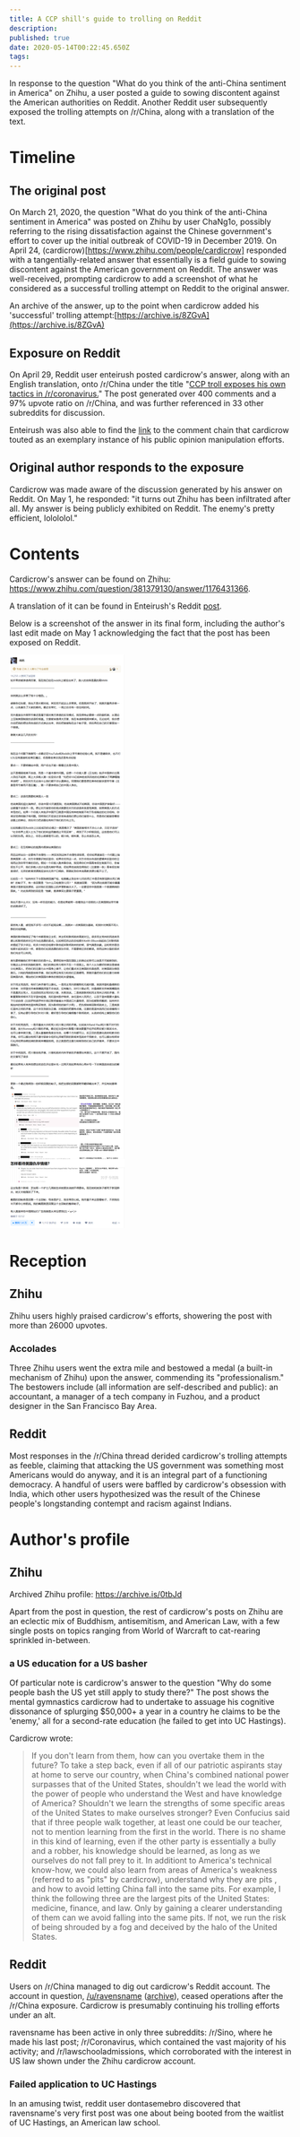```yaml
---
title: A CCP shill's guide to trolling on Reddit
description: 
published: true
date: 2020-05-14T00:22:45.650Z
tags: 
---
```


In response to the question "What do you think of the anti-China sentiment in America" on Zhihu, a user posted a guide to sowing discontent against the American authorities on Reddit. Another Reddit user subsequently exposed the trolling attempts on /r/China, along with a translation of the text.

#  Timeline
## The original post
On March 21, 2020, the question  "What do you think of the anti-China sentiment in America" was posted on Zhihu by user ChaNg1o, possibly referring to the rising dissatisfaction against the Chinese government's effort to cover up the initial outbreak of COVID-19 in December 2019. On April 24, (cardicrow)[https://www.zhihu.com/people/cardicrow] responded with a tangentially-related answer that essentially is a field guide to sowing discontent against the American government on Reddit. The answer was well-received, prompting cardicrow to add a screenshot of what he considered as a successful trolling attempt on Reddit to the original answer.

An archive of the answer, up to the point when cardicrow added his 'successful' trolling attempt:[https://archive.is/8ZGvA](https://archive.is/8ZGvA)

## Exposure on Reddit

On April 29, Reddit user enteirush posted cardicrow's answer, along with an English translation, onto /r/China under the title "[CCP troll exposes his own tactics in /r/coronavirus.](https://www.reddit.com/r/China/comments/gakn8r/ccp_troll_exposes_his_own_tactics_in_rcoronavirus/)" The post generated over 400 comments and a 97% upvote ratio on /r/China, and was further referenced in 33 other subreddits for discussion.

Enteirush was also able to find the [link](https://archive.is/N2Tx2) to the comment chain that cardicrow touted as an exemplary instance of his public opinion manipulation efforts.

## Original author responds to the exposure

Cardicrow was made aware of the discussion generated by his answer on Reddit. On May 1, he responded: "it turns out Zhihu has been infiltrated after all. My answer is being publicly exhibited on Reddit. The enemy's pretty efficient, lolololol."

# Contents
Cardicrow's answer can be found on Zhihu: https://www.zhihu.com/question/381379130/answer/1176431366.

A translation of it can be found in Enteirush's Reddit [post](https://www.reddit.com/r/China/comments/gakn8r/ccp_troll_exposes_his_own_tactics_in_rcoronavirus/).

Below is a screenshot of the answer in its final form, including the author's last edit made on May 1 acknowledging the fact that the post has been exposed on Reddit.

![reddit_trolling_guide.png](/screenshots/zhihu/reddit_trolling_guide.png)

# Reception

## Zhihu
Zhihu users highly praised cardicrow's efforts, showering the post with more than 26000 upvotes. 

### Accolades
Three Zhihu users went the extra mile and bestowed a medal (a built-in mechanism of Zhihu) upon the answer, commending its "professionalism." The bestowers include (all information are self-described and public): an accountant, a manager of a tech company in Fuzhou, and a product designer in the San Francisco Bay Area.

## Reddit
Most responses in the /r/China thread derided cardicrow's trolling attempts as feeble, claiming that attacking the US government was something most Americans would do anyway, and it is an integral part of a functioning democracy. A handful of users were baffled by cardicrow's obsession with India, which other users hypothesized was the result of the Chinese people's longstanding contempt and racism against Indians.


# Author's profile
## Zhihu
Archived Zhihu profile: https://archive.is/0tbJd

Apart from the post in question,  the rest of cardicrow's posts on Zhihu are an eclectic mix of Buddhism, antisemitism, and American Law, with a few single posts on topics ranging from World of Warcraft to cat-rearing sprinkled in-between. 

### a US education for a US basher

Of particular note is cardicrow's answer to the question "Why do some people bash the US yet still apply to study there?" The post shows the mental gymnastics cardicrow had to undertake to assuage his cognitive dissonance of splurging $50,000+ a year in a country he claims to be the 'enemy,' all for a second-rate education (he failed to get into UC Hastings).

Cardicrow wrote:
> If you don't learn from them, how can you overtake them in the future? To take a step back, even if all of our patriotic aspirants stay at home to serve our country, when China's combined national power surpasses that of the United States, shouldn't we lead the world with the power of people who understand the West and have knowledge of America? Shouldn't we learn the strengths of some specific areas of the United States to make ourselves stronger? 
Even Confucius said that if three people walk together, at least one could be our teacher, not to mention learning from the first in the world. There is no shame in this kind of learning, even if the other party is essentially a bully and a robber, his knowledge should be learned, as long as we ourselves do not fall prey to it. 
In additiont to America's technical know-how, we could also learn from areas of America's weakness (referred to as "pits" by cardicrow), understand why they are pits , and how to avoid letting China fall into the same pits. For example, I think the following three are the largest pits of the United States: medicine, finance, and law. Only by gaining a clearer understanding of them can we avoid falling into the same pits. If not, we run the risk of being shrouded by a fog and deceived by the halo of the United States.

## Reddit
Users on /r/China managed to dig out cardicrow's Reddit account. The account in question, [/u/ravensname](https://www.reddit.com/user/Ravensname/) ([archive](https://archive.is/qRhht)), ceased operations after the /r/China exposure. Cardicrow is presumably continuing his trolling efforts under an alt.

ravensname has been active in only three subreddits: /r/Sino, where he made his last post; /r/Coronavirus, which contained the vast majority of his activity; and /r/lawschooladmissions, which corroborated with the interest in US law shown under the Zhihu cardicrow account.

### Failed application to UC Hastings
In an amusing twist, reddit user dontasemebro discovered that ravensname's very first post was one about being booted from the waitlist of UC Hastings, an American law school.